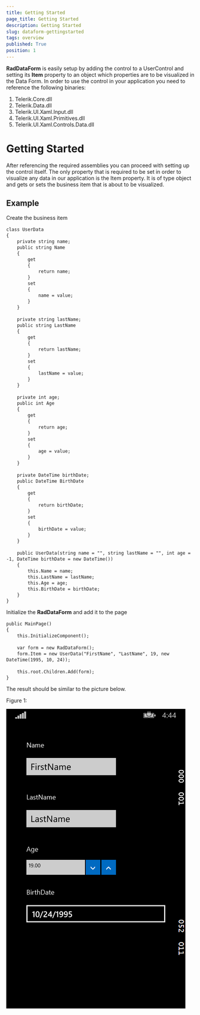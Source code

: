 ```yaml
---
title: Getting Started
page_title: Getting Started
description: Getting Started
slug: dataform-gettingstarted
tags: overview
published: True
position: 1
---
```


**RadDataForm** is easily setup by adding the control to a UserControl and setting its **Item** property to an object which properties are to be visualized in the Data Form. In order to use the control in your application you need to reference the following binaries:

1. Telerik.Core.dll
2. Telerik.Data.dll
4. Telerik.UI.Xaml.Input.dll
5. Telerik.UI.Xaml.Primitives.dll
3. Telerik.UI.Xaml.Controls.Data.dll

# Getting Started

After referencing the required assemblies you can proceed with setting up the control itself. The only property that is required to be set in order to visualize any data in our application is the Item property. It is of type object and gets or sets the business item that is about to be visualized.

## Example

Create the business item

	class UserData
    {
        private string name;
        public string Name
        {
            get
            {
                return name;
            }
            set
            {
                name = value;
            }
        }

        private string lastName;
        public string LastName
        {
            get
            {
                return lastName;
            }
            set
            {
                lastName = value;
            }
        }

        private int age;
        public int Age
        {
            get
            {
                return age;
            }
            set
            {
                age = value;
            }
        }

        private DateTime birthDate;
        public DateTime BirthDate
        {
            get
            {
                return birthDate;
            }
            set
            {
                birthDate = value;
            }
        }

        public UserData(string name = "", string lastName = "", int age = -1, DateTime birthDate = new DateTime())
        {
            this.Name = name;
            this.LastName = lastName;
            this.Age = age;
            this.BirthDate = birthDate;
        }
    }

Initialize the **RadDataForm** and add it to the page

	public MainPage()
    {
        this.InitializeComponent();

        var form = new RadDataForm();
        form.Item = new UserData("FirstName", "LastName", 19, new DateTime(1995, 10, 24));

        this.root.Children.Add(form);
    }

The result should be similar to the picture below.

Figure 1: 

![](images/dataform-overview.png)